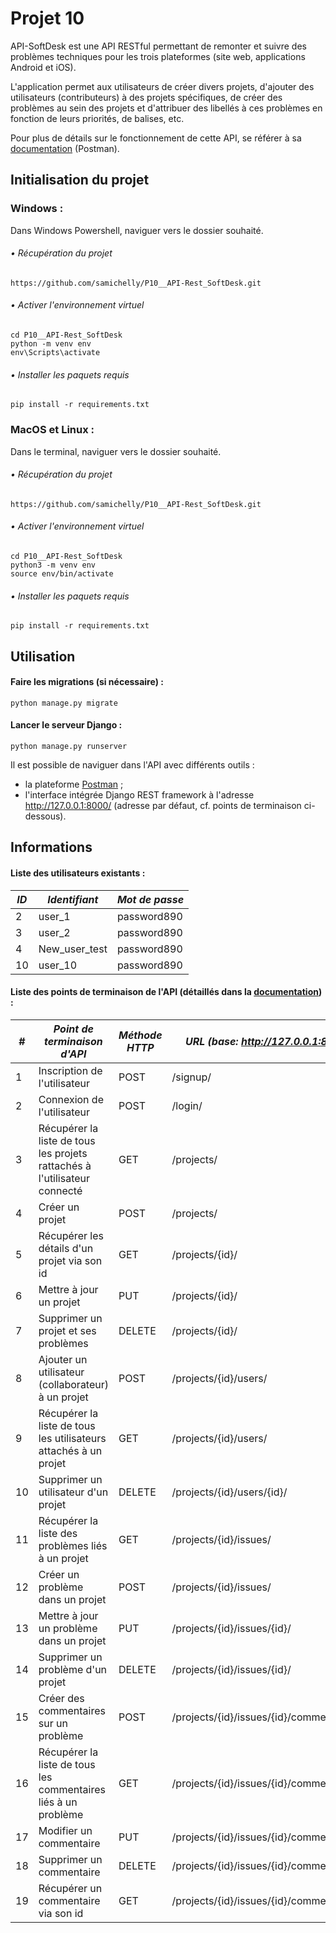 # Projet 10

API-SoftDesk est une API RESTful permettant de remonter et suivre des problèmes 
techniques pour les trois plateformes (site web, applications Android et iOS).

L'application permet aux utilisateurs de créer divers projets, 
d'ajouter des utilisateurs (contributeurs) à des projets spécifiques, 
de créer des problèmes au sein des projets et d'attribuer des libellés 
à ces problèmes en fonction de leurs priorités, de balises, etc.

Pour plus de détails sur le fonctionnement de cette API, se référer à sa 
[documentation](https://documenter.getpostman.com/view/29787301/2s9YXfc47N) (Postman).


## Initialisation du projet

### Windows :
Dans Windows Powershell, naviguer vers le dossier souhaité.
###### • Récupération du projet

```
https://github.com/samichelly/P10__API-Rest_SoftDesk.git
```

###### • Activer l'environnement virtuel

```
cd P10__API-Rest_SoftDesk 
python -m venv env 
env\Scripts\activate
```

###### • Installer les paquets requis

```
pip install -r requirements.txt
```


### MacOS et Linux :
Dans le terminal, naviguer vers le dossier souhaité.
###### • Récupération du projet
```
https://github.com/samichelly/P10__API-Rest_SoftDesk.git
```

###### • Activer l'environnement virtuel
```
cd P10__API-Rest_SoftDesk 
python3 -m venv env 
source env/bin/activate
```

###### • Installer les paquets requis
```
pip install -r requirements.txt
```

## Utilisation

#### Faire les migrations (si nécessaire) :

```
python manage.py migrate
```

#### Lancer le serveur Django :

```
python manage.py runserver
```

Il est possible de naviguer dans l'API avec différents outils :

- la plateforme [Postman](https://www.postman.com/) ;
- l'interface intégrée Django REST framework à l'adresse http://127.0.0.1:8000/ (adresse par défaut, cf. points de terminaison ci-dessous).

## Informations

#### Liste des utilisateurs existants :

| *ID* | *Identifiant* | *Mot de passe* |
|------|---------------|----------------|
| 2    | user_1        | password890    |
| 3    | user_2        | password890    |
| 4    | New_user_test | password890    |
| 10   | user_10       | password890    |


#### Liste des points de terminaison de l'API (détaillés dans la [documentation](https://documenter.getpostman.com/view/29787301/2s9YXfc47N)) :

| #   | *Point de terminaison d'API*                                              | *Méthode HTTP* | *URL (base: http://127.0.0.1:8000)*       |
|-----|---------------------------------------------------------------------------|----------------|-------------------------------------------|
| 1   | Inscription de l'utilisateur                                              | POST           | /signup/                                  |
| 2   | Connexion de l'utilisateur                                                | POST           | /login/                                   |
| 3   | Récupérer la liste de tous les projets rattachés à l'utilisateur connecté | GET            | /projects/                                |
| 4   | Créer un projet                                                           | POST           | /projects/                                |
| 5   | Récupérer les détails d'un projet via son id                              | GET            | /projects/{id}/                           |
| 6   | Mettre à jour un projet                                                   | PUT            | /projects/{id}/                           |
| 7   | Supprimer un projet et ses problèmes                                      | DELETE         | /projects/{id}/                           |
| 8   | Ajouter un utilisateur (collaborateur) à un projet                        | POST           | /projects/{id}/users/                     |
| 9   | Récupérer la liste de tous les utilisateurs attachés à un projet          | GET            | /projects/{id}/users/                     |
| 10  | Supprimer un utilisateur d'un projet                                      | DELETE         | /projects/{id}/users/{id}/                |
| 11  | Récupérer la liste des problèmes liés à un projet                         | GET            | /projects/{id}/issues/                    |
| 12  | Créer un problème dans un projet                                          | POST           | /projects/{id}/issues/                    |
| 13  | Mettre à jour un problème dans un projet                                  | PUT            | /projects/{id}/issues/{id}/               |
| 14  | Supprimer un problème d'un projet                                         | DELETE         | /projects/{id}/issues/{id}/               |
| 15  | Créer des commentaires sur un problème                                    | POST           | /projects/{id}/issues/{id}/comments/      |
| 16  | Récupérer la liste de tous les commentaires liés à un problème            | GET            | /projects/{id}/issues/{id}/comments/      |
| 17  | Modifier un commentaire                                                   | PUT            | /projects/{id}/issues/{id}/comments/{id}/ |
| 18  | Supprimer un commentaire                                                  | DELETE         | /projects/{id}/issues/{id}/comments/{id}/ |
| 19  | Récupérer un commentaire via son id                                       | GET            | /projects/{id}/issues/{id}/comments/{id}/ |
